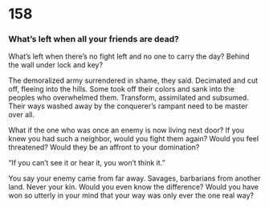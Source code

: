 # 158

### What’s left when all your friends are dead?

What’s left when there’s no fight left and no one to carry the day? Behind the wall under lock and key?

The demoralized army surrendered in shame, they said. Decimated and cut off, fleeing into the hills. Some took off their colors and sank into the peoples who overwhelmed them. Transform, assimilated and subsumed. Their ways washed away by the conquerer’s rampant need to be master over all. 

What if the one who was once an enemy is now living next door? If you knew you had such a neighbor, would you fight them again? Would you feel threatened? Would they be an affront to your domination?

“If you can’t see it or hear it, you won’t think it.”

You say your enemy came from far away. Savages, barbarians from another land. Never your kin. Would you even know the difference? Would you have won so utterly in your mind that your way was only ever the one real way?